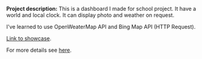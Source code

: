 **Project description:** This is a dashboard I made for school project. It have a world and local clock. It can display photo and weather on request.

I've learned to use OpenWeaterMap API and Bing Map API (HTTP Request).

[Link to showcase](https://www.youtube.com/watch?v=LVtO96ey9pQ&feature=youtu.be).

For more details see [here](https://github.com/vuducquynh94/Dashboard.git).
